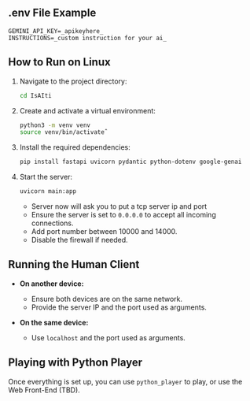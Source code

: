 ## .env File Example

```
GEMINI_API_KEY=_apikeyhere_
INSTRUCTIONS=_custom instruction for your ai_
```

## How to Run on Linux

1. Navigate to the project directory:
    ```sh
    cd IsAIti
    ```

2. Create and activate a virtual environment:
    ```sh
    python3 -m venv venv
    source venv/bin/activateˆ
    ```

3. Install the required dependencies:
    ```sh
    pip install fastapi uvicorn pydantic python-dotenv google-genai
    ```

4. Start the server:
    ```sh
    uvicorn main:app 
    ```
    - Server now will ask you to put a tcp server ip and port
    - Ensure the server is set to `0.0.0.0` to accept all incoming connections.
    - Add port number between 10000 and 14000.
    - Disable the firewall if needed.

## Running the Human Client

- **On another device:**
    - Ensure both devices are on the same network.
    - Provide the server IP and the port used as arguments.

- **On the same device:**
    - Use `localhost` and the port used as arguments.

## Playing with Python Player

Once everything is set up, you can use `python_player` to play, or use the Web Front-End (TBD).